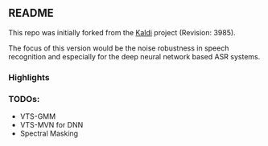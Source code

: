 ## README

This repo was initially forked from the <a href="http://kaldi.sourceforge.net/">Kaldi</a> project (Revision: 3985). 

The focus of this version would be the noise robustness in speech recognition and especially for the deep neural network based ASR systems. 

### Highlights


### TODOs:
* VTS-GMM
* VTS-MVN for DNN
* Spectral Masking
